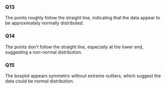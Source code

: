### Q13
The points roughly follow the straight line, indicating that the data appear to be approximately normally distributed.
### Q14	
The points don't follow the straight line, especially at the lower end, suggesting a non-normal distribution.
### Q15
The boxplot appears symmetric without extreme outliers, which suggest the data could be normal distribution.

